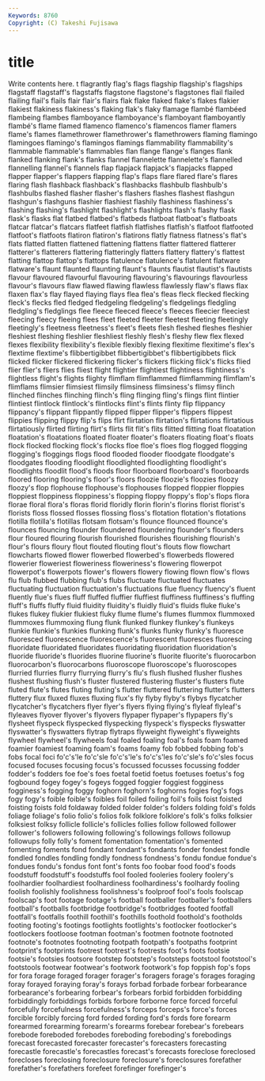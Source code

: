 ```yaml
---
Keywords: 8760 
Copyright: (C) Takeshi Fujisawa
---
```


# title

Write contents here.
t flagrantly flag's flags flagship flagship's flagships flagstaff
flagstaff's flagstaffs flagstone flagstone's flagstones flail flailed flailing flail's flails
flair flair's flairs flak flake flaked flake's flakes flakier flakiest
flakiness flakiness's flaking flak's flaky flamage flambé flambéed flambeing flambes
flamboyance flamboyance's flamboyant flamboyantly flambé's flame flamed flamenco flamenco's flamencos
flamer flamers flame's flames flamethrower flamethrower's flamethrowers flaming flamingo flamingoes
flamingo's flamingos flamings flammability flammability's flammable flammable's flammables flan flange
flange's flanges flank flanked flanking flank's flanks flannel flannelette flannelette's
flannelled flannelling flannel's flannels flap flapjack flapjack's flapjacks flapped flapper
flapper's flappers flapping flap's flaps flare flared flare's flares flaring
flash flashback flashback's flashbacks flashbulb flashbulb's flashbulbs flashed flasher flasher's
flashers flashes flashest flashgun flashgun's flashguns flashier flashiest flashily flashiness
flashiness's flashing flashing's flashlight flashlight's flashlights flash's flashy flask flask's
flasks flat flatbed flatbed's flatbeds flatboat flatboat's flatboats flatcar flatcar's
flatcars flatfeet flatfish flatfishes flatfish's flatfoot flatfooted flatfoot's flatfoots flatiron
flatiron's flatirons flatly flatness flatness's flat's flats flatted flatten flattened
flattening flattens flatter flattered flatterer flatterer's flatterers flattering flatteringly flatters
flattery flattery's flattest flatting flattop flattop's flattops flatulence flatulence's flatulent
flatware flatware's flaunt flaunted flaunting flaunt's flaunts flautist flautist's flautists
flavour flavoured flavourful flavouring flavouring's flavourings flavourless flavour's flavours flaw
flawed flawing flawless flawlessly flaw's flaws flax flaxen flax's flay
flayed flaying flays flea flea's fleas fleck flecked flecking fleck's
flecks fled fledged fledgeling fledgeling's fledgelings fledgling fledgling's fledglings flee
fleece fleeced fleece's fleeces fleecier fleeciest fleecing fleecy fleeing flees
fleet fleeted fleeter fleetest fleeting fleetingly fleetingly's fleetness fleetness's fleet's
fleets flesh fleshed fleshes fleshier fleshiest fleshing fleshlier fleshliest fleshly
flesh's fleshy flew flex flexed flexes flexibility flexibility's flexible flexibly
flexing flexitime flexitime's flex's flextime flextime's flibbertigibbet flibbertigibbet's flibbertigibbets flick
flicked flicker flickered flickering flicker's flickers flicking flick's flicks flied
flier flier's fliers flies fliest flight flightier flightiest flightiness flightiness's
flightless flight's flights flighty flimflam flimflammed flimflamming flimflam's flimflams flimsier
flimsiest flimsily flimsiness flimsiness's flimsy flinch flinched flinches flinching flinch's
fling flinging fling's flings flint flintier flintiest flintlock flintlock's flintlocks
flint's flints flinty flip flippancy flippancy's flippant flippantly flipped flipper
flipper's flippers flippest flippies flipping flippy flip's flips flirt flirtation
flirtation's flirtations flirtatious flirtatiously flirted flirting flirt's flirts flit flit's
flits flitted flitting float floatation floatation's floatations floated floater floater's
floaters floating float's floats flock flocked flocking flock's flocks floe
floe's floes flog flogged flogging flogging's floggings flogs flood flooded
flooder floodgate floodgate's floodgates flooding floodlight floodlighted floodlighting floodlight's floodlights
floodlit flood's floods floor floorboard floorboard's floorboards floored flooring flooring's
floor's floors floozie floozie's floozies floozy floozy's flop flophouse flophouse's
flophouses flopped floppier floppies floppiest floppiness floppiness's flopping floppy floppy's
flop's flops flora florae floral flora's floras florid floridly florin
florin's florins florist florist's florists floss flossed flosses flossing floss's
flotation flotation's flotations flotilla flotilla's flotillas flotsam flotsam's flounce flounced
flounce's flounces flouncing flounder floundered floundering flounder's flounders flour floured
flouring flourish flourished flourishes flourishing flourish's flour's flours floury flout
flouted flouting flout's flouts flow flowchart flowcharts flowed flower flowerbed
flowerbed's flowerbeds flowered flowerier floweriest floweriness floweriness's flowering flowerpot flowerpot's
flowerpots flower's flowers flowery flowing flown flow's flows flu flub
flubbed flubbing flub's flubs fluctuate fluctuated fluctuates fluctuating fluctuation fluctuation's
fluctuations flue fluency fluency's fluent fluently flue's flues fluff fluffed
fluffier fluffiest fluffiness fluffiness's fluffing fluff's fluffs fluffy fluid fluidity
fluidity's fluidly fluid's fluids fluke fluke's flukes flukey flukier flukiest
fluky flume flume's flumes flummox flummoxed flummoxes flummoxing flung flunk
flunked flunkey flunkey's flunkeys flunkie flunkie's flunkies flunking flunk's flunks
flunky flunky's fluoresce fluoresced fluorescence fluorescence's fluorescent fluoresces fluorescing fluoridate
fluoridated fluoridates fluoridating fluoridation fluoridation's fluoride fluoride's fluorides fluorine fluorine's
fluorite fluorite's fluorocarbon fluorocarbon's fluorocarbons fluoroscope fluoroscope's fluoroscopes flurried flurries
flurry flurrying flurry's flu's flush flushed flusher flushes flushest flushing
flush's fluster flustered flustering fluster's flusters flute fluted flute's flutes
fluting fluting's flutter fluttered fluttering flutter's flutters fluttery flux fluxed
fluxes fluxing flux's fly flyby flyby's flybys flycatcher flycatcher's flycatchers
flyer flyer's flyers flying flying's flyleaf flyleaf's flyleaves flyover flyover's
flyovers flypaper flypaper's flypapers fly's flysheet flyspeck flyspecked flyspecking flyspeck's
flyspecks flyswatter flyswatter's flyswatters flytrap flytraps flyweight flyweight's flyweights flywheel
flywheel's flywheels foal foaled foaling foal's foals foam foamed foamier
foamiest foaming foam's foams foamy fob fobbed fobbing fob's fobs
focal foci fo'c's'le fo'c'sle fo'c's'le's fo'c's'les fo'c'sle's fo'c'sles focus focused
focuses focusing focus's focussed focusses focussing fodder fodder's fodders foe
foe's foes foetal foetid foetus foetuses foetus's fog fogbound fogey
fogey's fogeys fogged foggier foggiest fogginess fogginess's fogging foggy foghorn
foghorn's foghorns fogies fog's fogs fogy fogy's foible foible's foibles
foil foiled foiling foil's foils foist foisted foisting foists fold
foldaway folded folder folder's folders folding fold's folds foliage foliage's
folio folio's folios folk folklore folklore's folk's folks folksier folksiest
folksy follicle follicle's follicles follies follow followed follower follower's followers
following following's followings follows followup followups folly folly's foment fomentation
fomentation's fomented fomenting foments fond fondant fondant's fondants fonder fondest
fondle fondled fondles fondling fondly fondness fondness's fondu fondue fondue's
fondues fondu's fondus font font's fonts foo foobar food food's
foods foodstuff foodstuff's foodstuffs fool fooled fooleries foolery foolery's foolhardier
foolhardiest foolhardiness foolhardiness's foolhardy fooling foolish foolishly foolishness foolishness's foolproof
fool's fools foolscap foolscap's foot footage footage's football footballer footballer's
footballers football's footballs footbridge footbridge's footbridges footed footfall footfall's footfalls
foothill foothill's foothills foothold foothold's footholds footing footing's footings footlights
footlights's footlocker footlocker's footlockers footloose footman footman's footmen footnote footnoted
footnote's footnotes footnoting footpath footpath's footpaths footprint footprint's footprints footrest
footrest's footrests foot's foots footsie footsie's footsies footsore footstep footstep's
footsteps footstool footstool's footstools footwear footwear's footwork footwork's fop foppish
fop's fops for fora forage foraged forager forager's foragers forage's
forages foraging foray forayed foraying foray's forays forbad forbade forbear
forbearance forbearance's forbearing forbear's forbears forbid forbidden forbidding forbiddingly forbiddings
forbids forbore forborne force forced forceful forcefully forcefulness forcefulness's forceps
forceps's force's forces forcible forcibly forcing ford forded fording ford's
fords fore forearm forearmed forearming forearm's forearms forebear forebear's forebears
forebode foreboded forebodes foreboding foreboding's forebodings forecast forecasted forecaster forecaster's
forecasters forecasting forecastle forecastle's forecastles forecast's forecasts foreclose foreclosed forecloses
foreclosing foreclosure foreclosure's foreclosures forefather forefather's forefathers forefeet forefinger forefinger's
